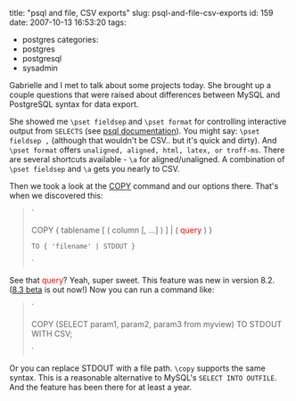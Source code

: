 title: "psql and file, CSV exports"
slug: psql-and-file-csv-exports
id: 159
date: 2007-10-13 16:53:20
tags: 
- postgres
categories: 
- postgres
- postgresql
- sysadmin

Gabrielle and I met to talk about some projects today. She brought up a couple questions that were raised about differences between MySQL and PostgreSQL syntax for data export. 
<!--more-->
She showed me `\pset fieldsep` and `\pset format` for controlling interactive output from `SELECTS` (see [psql documentation](http://www.postgresql.org/docs/current/static/app-psql.html)).  You might say: `\pset fieldsep ,` (although that wouldn't be CSV.. but it's quick and dirty). And `\pset format` offers `unaligned, aligned, html, latex, or troff-ms`. There are several shortcuts available - `\a` for aligned/unaligned. A combination of `\pset fieldsep` and `\a` gets you nearly to CSV.

Then we took a look at the [COPY](http://www.postgresql.org/docs/8.2/static/sql-copy.html) command and our options there. That's when we discovered this: 

> `> 
> COPY { tablename [ ( column [, ...] ) ] | ( <font color="red">query</font> ) }> 
>     TO { 'filename' | STDOUT }> 
> ` 

See that <font color="red">query</font>?  Yeah, super sweet. This feature was new in version 8.2\. ([8.3 beta](http://www.postgresql.org/developer/beta) is out now!)
 Now you can run a command like: 

> `> 
> COPY (SELECT param1, param2, param3 from myview) TO STDOUT WITH CSV; > 
> `

Or you can replace STDOUT with a file path. `\copy` supports the same syntax. This is a reasonable alternative to MySQL's `SELECT INTO OUTFILE`. And the feature has been there for at least a year.
